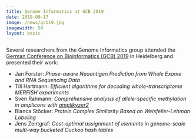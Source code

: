 ```yaml
---
title: Genome Informatics at GCB 2019
date: 2019-09-17
image: /news/gcb19.jpg
imagewidth: 50
layout: basic
---
```


Several researchers from the Genome Informatics group attended the [German Conference on Bioinformatics (GCB) 2019](https://gcb2019.de) in Heidelberg and presented their work:

* Jan Forster: *Phase-aware Neoantigen Prediction from Whole Exome and RNA Sequencing Data*
* Till Hartmann: *Efficient algorithms for decoding whole-transcriptome MERFISH experiments*
* Sven Rahmann: *Comprehensive analysis of allele-specific methylation in amplicons with [amplikyzer2](/software.html)*
* Bianca Stöcker: *Protein Complex Similarity Based on Weisfeiler-Lehman Labeling*
* Jens Zentgraf: *Cost-optimal assignment of elements in genome-scale multi-way bucketed Cuckoo hash tables*

